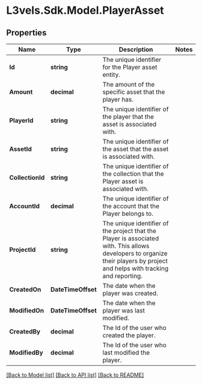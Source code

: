 # L3vels.Sdk.Model.PlayerAsset

## Properties

Name | Type | Description | Notes
------------ | ------------- | ------------- | -------------
**Id** | **string** | The unique identifier for the Player asset entity. | 
**Amount** | **decimal** | The amount of the specific asset that the player has. | 
**PlayerId** | **string** | The unique identifier of the player that the asset is associated with. | 
**AssetId** | **string** | The unique identifier of the asset that the asset is associated with. | 
**CollectionId** | **string** | The unique identifier of the collection that the Player asset is associated with. | 
**AccountId** | **decimal** | The unique identifier of the account that the Player belongs to. | 
**ProjectId** | **string** | The unique identifier of the project that the Player is associated with. This allows developers to organize their players by project and helps with tracking and reporting. | 
**CreatedOn** | **DateTimeOffset** | The date when the player was created. | 
**ModifiedOn** | **DateTimeOffset** | The date when the player was last modified. | 
**CreatedBy** | **decimal** | The Id of the user who created the player. | 
**ModifiedBy** | **decimal** | The Id of the user who last modified the player. | 

[[Back to Model list]](../README.md#documentation-for-models) [[Back to API list]](../README.md#documentation-for-api-endpoints) [[Back to README]](../README.md)

